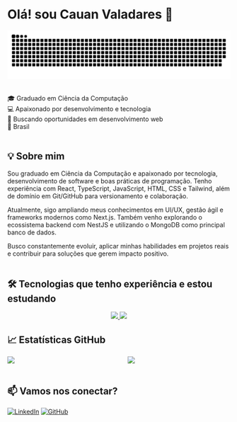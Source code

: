 

# Olá! sou Cauan Valadares 👋

<div align="center">
    <picture>
      <source media="(prefers-color-scheme: dark)" srcset="https://raw.githubusercontent.com/platane/platane/output/github-contribution-grid-snake-dark.svg">
      <source media="(prefers-color-scheme: light)" srcset="https://raw.githubusercontent.com/platane/platane/output/github-contribution-grid-snake.svg">
      <img alt="github contribution grid snake animation" src="https://raw.githubusercontent.com/platane/platane/output/github-contribution-grid-snake.svg">
    </picture>
</div > </br>

🎓 Graduado em Ciência da Computação </br>
💻 Apaixonado por desenvolvimento e tecnologia </br> 
🚀 Buscando oportunidades em desenvolvimento web  </br>
📍 Brasil  </br></br>

## 💡 Sobre mim

Sou graduado em Ciência da Computação e apaixonado por tecnologia, desenvolvimento de software e boas práticas de programação. Tenho experiência com React, TypeScript, JavaScript, HTML, CSS e Tailwind, além de domínio em Git/GitHub para versionamento e colaboração.

Atualmente, sigo ampliando meus conhecimentos em UI/UX, gestão ágil e frameworks modernos como Next.js. Também venho explorando o ecossistema backend com NestJS e utilizando o MongoDB como principal banco de dados.

Busco constantemente evoluir, aplicar minhas habilidades em projetos reais e contribuir para soluções que gerem impacto positivo.
</br></br>


## 🛠️ Tecnologias que tenho experiência e estou estudando

<div align="center">
<a href="https://skillicons.dev" align="center">
    <img src="https://skillicons.dev/icons?i=git,github,vscode,python,javascript,typescript,css,html,react,nodejs,nextjs" />  
    <img src="https://skillicons.dev/icons?i=vite,postman,vercel,mongodb,docker,figma,nest,tailwind,sass,materialui,styledcomponents" />
  </a>
</div >




## 📈 Estatísticas GitHub

<img align="left" width="54%" src="https://github-readme-stats.vercel.app/api?username=CauanVSVV&theme=dark&include_all_commits=true&count_private=true&show_icons=true" />
<img align="left" width="41%" src="https://github-readme-stats.vercel.app/api/top-langs/?username=CauanVSVV&layout=compact&theme=dark&include_all_commits=true&count_private=true" />
</br></br>

## 📫 Vamos nos conectar?

[![LinkedIn](https://img.shields.io/badge/-Cauan%20Valadares-blue?style=flat-square&logo=Linkedin&logoColor=white&link=https://www.linkedin.com/in/cauanvaladares)](https://www.linkedin.com/in/cauanvaladares)
[![GitHub](https://img.shields.io/badge/-@cauanvaladares-181717?style=flat-square&logo=github&logoColor=white)](https://github.com/CauanVSVV)

